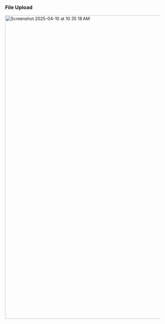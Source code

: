 ### File Upload
<img width="986" alt="Screenshot 2025-04-10 at 10 35 18 AM" src="https://github.com/user-attachments/assets/8143b557-1f4e-48d4-a3c8-87ae0c248cff" />
